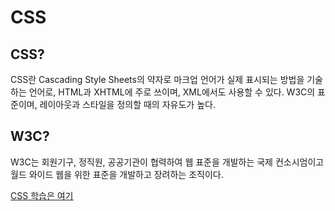 # CSS

## CSS?

CSS란 Cascading Style Sheets의 약자로 마크업 언어가 실제 표시되는 방법을 기술하는 언어로, HTML과 XHTML에 주로 쓰이며, XML에서도 사용할 수 있다. W3C의 표준이며, 레이아웃과 스타일을 정의할 때의 자유도가 높다.

## W3C?

W3C는 회원기구, 정직원, 공공기관이 협력하여 웹 표준을 개발하는 국제 컨소시엄이고 월드 와이드 웹을 위한 표준을 개발하고 장려하는 조직이다.

[CSS 학습은 여기 ](https://opentutorials.org/module/2367)

